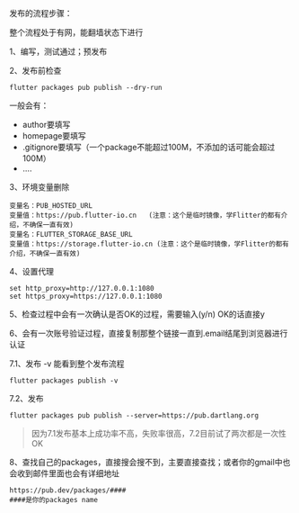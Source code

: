 发布的流程步骤：

整个流程处于有网，能翻墙状态下进行

1、编写，测试通过；预发布

2、发布前检查
```
flutter packages pub publish --dry-run
```

一般会有：

- author要填写
- homepage要填写
- .gitignore要填写（一个package不能超过100M，不添加的话可能会超过100M）
- ....


3、环境变量删除

```
变量名：PUB_HOSTED_URL
变量值：https://pub.flutter-io.cn	(注意：这个是临时镜像，学Flitter的都有介绍，不确保一直有效)
变量名：FLUTTER_STORAGE_BASE_URL
变量值：https://storage.flutter-io.cn (注意：这个是临时镜像，学Flitter的都有介绍，不确保一直有效)

```

4、设置代理

```
set http_proxy=http://127.0.0.1:1080
set https_proxy=https://127.0.0.1:1080

```

5、检查过程中会有一次确认是否OK的过程，需要输入(y/n)  OK的话直接y

6、会有一次账号验证过程，直接复制那整个链接一直到.email结尾到浏览器进行认证

7.1、发布 -v 能看到整个发布流程
```
flutter packages publish -v
```

7.2、发布
```
flutter packages pub publish --server=https://pub.dartlang.org
```

> 因为7.1发布基本上成功率不高，失败率很高，7.2目前试了两次都是一次性OK


8、查找自己的packages，直接搜会搜不到，主要直接查找；或者你的gmail中也会收到邮件里面也会有详细地址
```
https://pub.dev/packages/####
####是你的packages name
```